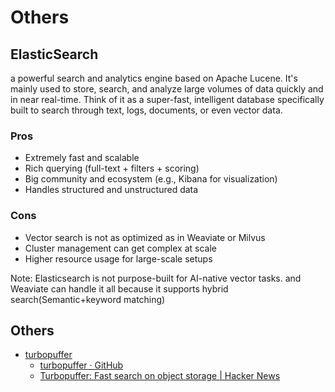 # Others

## ElasticSearch

a powerful search and analytics engine based on Apache Lucene. It's mainly used to store, search, and analyze large volumes of data quickly and in near real-time. Think of it as a super-fast, intelligent database specifically built to search through text, logs, documents, or even vector data.

### Pros

- Extremely fast and scalable
- Rich querying (full-text + filters + scoring)
- Big community and ecosystem (e.g., Kibana for visualization)
- Handles structured and unstructured data

### Cons

- Vector search is not as optimized as in Weaviate or Milvus
- Cluster management can get complex at scale
- Higher resource usage for large-scale setups

Note: Elasticsearch is not purpose-built for AI-native vector tasks. and Weaviate can handle it all because it supports hybrid search(Semantic+keyword matching)

## Others

- [turbopuffer](https://turbopuffer.com/)
	- [turbopuffer · GitHub](https://github.com/turbopuffer)
	- [Turbopuffer: Fast search on object storage \| Hacker News](https://news.ycombinator.com/item?id=40916786)
